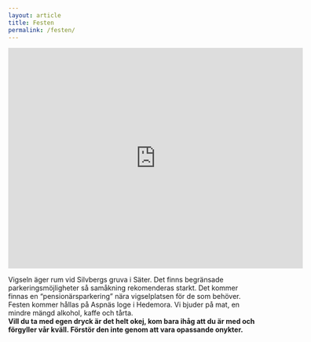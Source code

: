```yaml
---
layout: article
title: Festen
permalink: /festen/
---
```


<iframe width="600" height="450" frameborder="0" style="border:0" src="https://www.google.com/maps/embed/v1/directions?origin=60.347930%2C%2015.585009&destination=%C3%84lvg%C3%A5rden%209%20Hedemora&key=AIzaSyD44ErNisonZOR7gDzNh9FtB3jOBBjr36w" allowfullscreen></iframe>

Vigseln äger rum vid Silvbergs gruva i Säter. Det finns begränsade parkeringsmöjligheter så samåkning rekomenderas starkt. Det kommer finnas en “pensionärsparkering” nära vigselplatsen för de som behöver.  
Festen kommer hållas på Aspnäs loge i Hedemora. Vi bjuder på mat, en mindre mängd alkohol, kaffe och tårta.  
**Vill du ta med egen dryck är det helt okej, kom bara ihåg att du är med och förgyller vår kväll. Förstör den inte genom att vara opassande onykter.**
